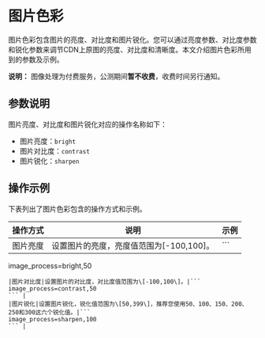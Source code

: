 # 图片色彩

图片色彩包含图片的亮度、对比度和图片锐化。您可以通过亮度参数、对比度参数和锐化参数来调节CDN上原图的亮度、对比度和清晰度。本文介绍图片色彩所用到的参数及示例。

**说明：** 图像处理为付费服务，公测期间**暂不收费**，收费时间另行通知。

## 参数说明

图片亮度、对比度和图片锐化对应的操作名称如下：

-   图片亮度：`bright`
-   图片对比度：`contrast`
-   图片锐化：`sharpen`

## 操作示例

下表列出了图片色彩包含的操作方式和示例。

|操作方式|说明|示例|
|----|--|--|
|图片亮度|设置图片的亮度，亮度值范围为\[-100,100\]。|```
image_process=bright,50
``` |
|图片对比度|设置图片的对比度，对比度值范围为\[-100,100\]。|```
image_process=contrast,50
``` |
|图片锐化|设置图片锐化，锐化值范围为\[50,399\]，推荐您使用50、100、150、200、250和300这六个锐化值。|```
image_process=sharpen,100
``` |

